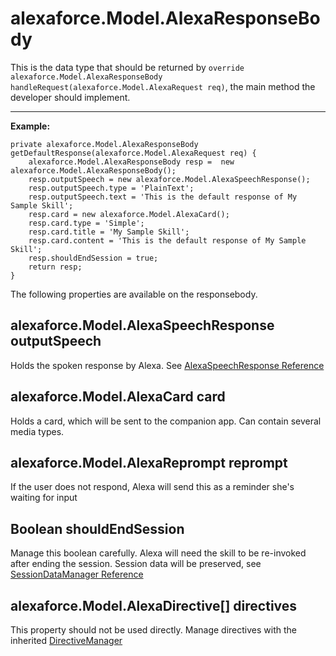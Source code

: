 # alexaforce.Model.AlexaResponseBody #

This is the data type that should be returned by ``` override alexaforce.Model.AlexaResponseBody handleRequest(alexaforce.Model.AlexaRequest req) ```, the main method the developer should implement.
- - - -

**Example:**
```
private alexaforce.Model.AlexaResponseBody getDefaultResponse(alexaforce.Model.AlexaRequest req) {
    alexaforce.Model.AlexaResponseBody resp =  new alexaforce.Model.AlexaResponseBody();
    resp.outputSpeech = new alexaforce.Model.AlexaSpeechResponse();
    resp.outputSpeech.type = 'PlainText';
    resp.outputSpeech.text = 'This is the default response of My Sample Skill';
    resp.card = new alexaforce.Model.AlexaCard();
    resp.card.type = 'Simple';
    resp.card.title = 'My Sample Skill';
    resp.card.content = 'This is the default response of My Sample Skill';
    resp.shouldEndSession = true;
    return resp;
}
```
The following properties are available on the responsebody.

## alexaforce.Model.AlexaSpeechResponse outputSpeech ##
Holds the spoken response by Alexa. See [AlexaSpeechResponse Reference](../AlexaSpeechResponse.md)

## alexaforce.Model.AlexaCard card ##
Holds a card, which will be sent to the companion app. Can contain several media types.

## alexaforce.Model.AlexaReprompt reprompt ##
If the user does not respond, Alexa will send this as a reminder she's waiting for input

## Boolean shouldEndSession ##
Manage this boolean carefully. Alexa will need the skill to be re-invoked after ending the session. Session data will be preserved, see [SessionDataManager Reference](SessionDataManager.md)

## alexaforce.Model.AlexaDirective[] directives ##
This property should not be used directly. Manage directives with the inherited [DirectiveManager](DirectiveManager.md)


